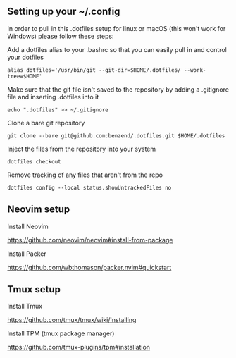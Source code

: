 ## Setting up your ~/.config

In order to pull in this .dotfiles setup for linux or macOS (this won't work for Windows) please follow these steps:

Add a dotfiles alias to your .bashrc so that you can easily pull in and control your dotfiles

`alias dotfiles='/usr/bin/git --git-dir=$HOME/.dotfiles/ --work-tree=$HOME'`

Make sure that the git file isn't saved to the repository by adding a .gitignore file and inserting .dotfiles into it

`echo ".dotfiles" >> ~/.gitignore`

Clone a bare git repository

`git clone --bare git@github.com:benzend/.dotfiles.git $HOME/.dotfiles`

Inject the files from the repository into your system

`dotfiles checkout`

Remove tracking of any files that aren't from the repo

`dotfiles config --local status.showUntrackedFiles no`

## Neovim setup

Install Neovim

https://github.com/neovim/neovim#install-from-package

Install Packer

https://github.com/wbthomason/packer.nvim#quickstart

## Tmux setup

Install Tmux

https://github.com/tmux/tmux/wiki/Installing

Install TPM (tmux package manager)

https://github.com/tmux-plugins/tpm#installation
